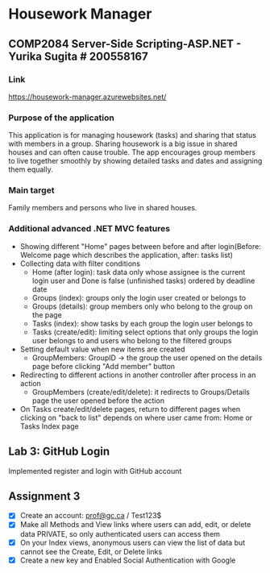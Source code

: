# Housework Manager
## COMP2084 Server-Side Scripting-ASP.NET - Yurika Sugita # 200558167

### Link

https://housework-manager.azurewebsites.net/

### Purpose of the application

This application is for managing housework (tasks) and sharing that status with members in a group.
Sharing housework is a big issue in shared houses and can often cause trouble. The app encourages group members to live together smoothly by showing detailed tasks and dates and assigning them equally.

### Main target

Family members and persons who live in shared houses.

### Additional advanced .NET MVC features

- Showing different "Home" pages between before and after login(Before: Welcome page which describes the application, after: tasks list)
- Collecting data with filter conditions
  - Home (after login): task data only whose assignee is the current login user and Done is false (unfinished tasks) ordered by deadline date
  - Groups (index): groups only the login user created or belongs to
  - Groups (details): group members only who belong to the group on the page
  - Tasks (index): show tasks by each group the login user belongs to
  - Tasks (create/edit): limiting select options that only groups the login user belongs to and users who belong to the filtered groups
- Setting default value when new items are created
  - GroupMembers: GroupID -> the group the user opened on the details page before clicking "Add member" button
- Redirecting to different actions in another controller after process in an action
  - GroupMembers (create/edit/delete): it redirects to Groups/Details page the user opened before the action
- On Tasks create/edit/delete pages, return to different pages when clicking on "back to list" depends on where user came from: Home or Tasks Index page

## Lab 3: GitHub Login

Implemented register and login with GitHub account

## Assignment 3

- [x] Create an account: prof@gc.ca / Test123$
- [x] Make all Methods and View links where users can add, edit, or delete data PRIVATE, so only authenticated users can access them  
- [x] On your Index views, anonymous users can view the list of data but cannot see the Create, Edit, or Delete links
- [x] Create a new key and Enabled Social Authentication with Google 

